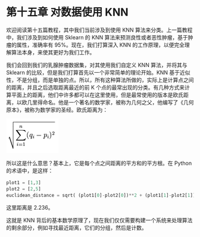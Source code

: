 # 第十五章 对数据使用 KNN

欢迎阅读第十五篇教程，其中我们当前涉及到使用 KNN 算法来分类。上一篇教程中，我们涉及到如何使用 Sklearn 的 KNN 算法来预测良性或者恶性肿瘤，基于肿瘤的属性，准确率有 95%。现在，我们打算深入 KNN 的工作原理，以便完全理解算法本身，来使其更好为我们工作。

我们会回到我们的乳腺肿瘤数据集，对其使用我们自定义 KNN 算法，并将其与 Sklearn 的比较，但是我们打算首先以一个非常简单的理论开始。KNN 基于近似性，不是分组，而是单独的点。所以，所有这种算法所做的，实际上是计算点之间的距离，并且之后选取距离最近的前 K 个点的最常出现的分类。有几种方式来计算平面上的距离，他们中许多都可以在这里使用，但是最常使用的版本是欧氏距离，以欧几里得命名。他是一个著名的数学家，被称为几何之父，他编写了《几何原本》，被称为数学家的圣经。欧氏距离为：

![](img/15-1.png)

所以这是什么意思？基本上，它是每个点之间距离的平方和的平方根。在 Python 的术语中，是这样：

```py
plot1 = [1,3]
plot2 = [2,5]
euclidean_distance = sqrt( (plot1[0]-plot2[0])**2 + (plot1[1]-plot2[1])**2 )
```

这里距离是 2.236。

这就是 KNN 背后的基本数学原理了，现在我们仅仅需要构建一个系统来处理算法的剩余部分，例如寻找最近距离，它们的分组，然后是计数。
